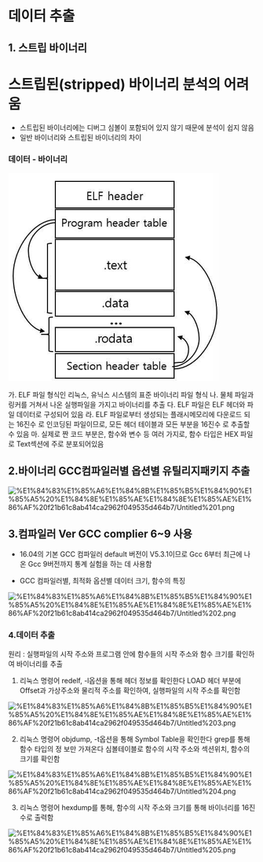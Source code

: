 # 데이터 추출

## 1. 스트립 바이너리

# **스트립된(stripped) 바이너리 분석의 어려움**
- 스트립된 바이너리에는 디버그 심볼이 포함되어 있지 않기 때문에 분석이 쉽지 않음
- 일반 바이너리와 스트립된 바이너리의 차이

### 데이터 - 바이너리

![Untitled (8).png](https://github.com/justin95214/Extraction-Function-Info-Stripped-Binaries-using-BiRNN/blob/master/Extraction_img/Untitled%20(2).png)

가. ELF 파일 형식인 리눅스, 유닉스 시스템의 표준 바이너리 파일 형식
나. 물체 파일과 링커를 거쳐서 나온 실행파일을 가지고 바이너리를 추출
다. ELF 파일은 ELF 헤더와 파일 데이터로 구성되어 있음
라. ELF 파일로부터 생성되는 플래시메모리에 다운로드 되는 16진수
로 인코딩된 파일이므로, 모든 헤더 테이블과 모든 부분을 16진수 로 추출할 수 있음
마. 실제로 짠 코드 부분은, 함수와 변수 등 여러 가지로, 함수 타입은
HEX 파일로 Text섹션에 주로 분포되어있음

## 2.바이너리 GCC컴파일러별 옵션별 유틸리지패키지 추출

![%E1%84%83%E1%85%A6%E1%84%8B%E1%85%B5%E1%84%90%E1%85%A5%20%E1%84%8E%E1%85%AE%E1%84%8E%E1%85%AE%E1%86%AF%20f21b61c8ab414ca2962f049535d464b7/Untitled%201.png](%E1%84%83%E1%85%A6%E1%84%8B%E1%85%B5%E1%84%90%E1%85%A5%20%E1%84%8E%E1%85%AE%E1%84%8E%E1%85%AE%E1%86%AF%20f21b61c8ab414ca2962f049535d464b7/Untitled%201.png)

## 3.컴파일러 Ver GCC complier 6~9 사용

- 16.04의 기본 GCC 컴파일러 default 버전이 V5.3.1이므로 Gcc 6부터 최근에 나온 Gcc 9버전까지 통계 실험을 하는 데 사용함

- GCC 컴파일러별, 최적화 옵션별 데이터 크기, 함수의 특징

![%E1%84%83%E1%85%A6%E1%84%8B%E1%85%B5%E1%84%90%E1%85%A5%20%E1%84%8E%E1%85%AE%E1%84%8E%E1%85%AE%E1%86%AF%20f21b61c8ab414ca2962f049535d464b7/Untitled%202.png](%E1%84%83%E1%85%A6%E1%84%8B%E1%85%B5%E1%84%90%E1%85%A5%20%E1%84%8E%E1%85%AE%E1%84%8E%E1%85%AE%E1%86%AF%20f21b61c8ab414ca2962f049535d464b7/Untitled%202.png)

### 4.데이터 추출

원리 : 실행파일의 시작 주소와 프로그램 안에 함수들의 시작 주소와 함수 크기를 확인하여 바이너리를 추출

1. 리눅스 명령어 redelf, -l옵션을 통해 헤더 정보를 확인한다 LOAD 헤더 부분에 Offset과 가상주소와 물리적 주소를 확인하여, 실행파일의 시작 주소를 확인함

![%E1%84%83%E1%85%A6%E1%84%8B%E1%85%B5%E1%84%90%E1%85%A5%20%E1%84%8E%E1%85%AE%E1%84%8E%E1%85%AE%E1%86%AF%20f21b61c8ab414ca2962f049535d464b7/Untitled%203.png](%E1%84%83%E1%85%A6%E1%84%8B%E1%85%B5%E1%84%90%E1%85%A5%20%E1%84%8E%E1%85%AE%E1%84%8E%E1%85%AE%E1%86%AF%20f21b61c8ab414ca2962f049535d464b7/Untitled%203.png)

2. 리눅스 명령어 objdump, -t옵션을 통해 Symbol Table을 확인한다 grep를 통해 함수 타입의 정
보만 가져온다 심볼테이블로 함수의 시작 주소와 섹션위치, 함수의 크기를 확인함

![%E1%84%83%E1%85%A6%E1%84%8B%E1%85%B5%E1%84%90%E1%85%A5%20%E1%84%8E%E1%85%AE%E1%84%8E%E1%85%AE%E1%86%AF%20f21b61c8ab414ca2962f049535d464b7/Untitled%204.png](%E1%84%83%E1%85%A6%E1%84%8B%E1%85%B5%E1%84%90%E1%85%A5%20%E1%84%8E%E1%85%AE%E1%84%8E%E1%85%AE%E1%86%AF%20f21b61c8ab414ca2962f049535d464b7/Untitled%204.png)

3. 리눅스 명령어 hexdump를 통해, 함수의 시작 주소와 크기를 통해 바이너리를 16진수로 출력함

![%E1%84%83%E1%85%A6%E1%84%8B%E1%85%B5%E1%84%90%E1%85%A5%20%E1%84%8E%E1%85%AE%E1%84%8E%E1%85%AE%E1%86%AF%20f21b61c8ab414ca2962f049535d464b7/Untitled%205.png](%E1%84%83%E1%85%A6%E1%84%8B%E1%85%B5%E1%84%90%E1%85%A5%20%E1%84%8E%E1%85%AE%E1%84%8E%E1%85%AE%E1%86%AF%20f21b61c8ab414ca2962f049535d464b7/Untitled%205.png)
